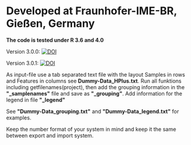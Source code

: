 # **Developed at Fraunhofer-IME-BR, Gießen, Germany**

**The code is tested under R 3.6 and 4.0**

Version 3.0.0: [![DOI](https://zenodo.org/badge/309619030.svg)](https://zenodo.org/badge/latestdoi/309619030)

Version 3.0.1: [![DOI](https://zenodo.org/badge/DOI/10.5281/zenodo.4320539.svg)](https://doi.org/10.5281/zenodo.4320539)



As input-file use a tab separated text file with the layout Samples in rows and Features in columns see **Dummy-Data_HPlus.txt**.
Run all funktions including getfilenames(project), then add the grouping information in the **"_samplenames"** file and save as **"_grouping"**.
Add information for the legend in file **"_legend"**

See **"Dummy-Data_grouping.txt"** and **"Dummy-Data_legend.txt"** for examples.

Keep the number format of your system in mind and keep it the same between export and import system.
